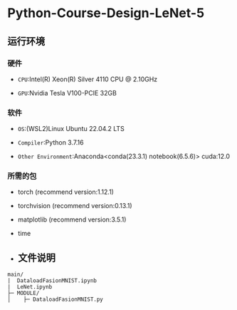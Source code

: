 # Python-Course-Design-LeNet-5

## 运行环境

### 硬件

+ `CPU`:Intel(R) Xeon(R) Silver 4110 CPU @ 2.10GHz

+ `GPU`:Nvidia Tesla V100-PCIE 32GB

### 软件

+ `OS`:(WSL2)Linux Ubuntu 22.04.2 LTS

+ `Compiler`:Python 3.7.16

+ `Other Environment`:Anaconda<conda(23.3.1) notebook(6.5.6)> cuda:12.0

### 所需的包

+ torch (recommend version:1.12.1)

+ torchvision (recommend version:0.13.1)

+ matplotlib (recommend version:3.5.1)

+ time

+ ## 文件说明

```
main/
|  DataloadFasionMNIST.ipynb
|  LeNet.ipynb
├─ MODULE/
│    ├─ DataloadFasionMNIST.py
```
